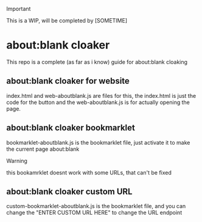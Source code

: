 > [!IMPORTANT]
> This is a WIP, will be completed by [SOMETIME]
# about:blank cloaker
This repo is a complete (as far as i know) guide for about:blank cloaking
## about:blank cloaker for website
index.html and web-aboutblank.js are files for this, the index.html is just the code for the button and the web-aboutblank.js is for actually opening the page.
## about:blank cloaker bookmarklet
bookmarklet-aboutblank.js is the bookmarklet file, just activate it to make the current page about:blank
> [!WARNING]
> this bookamrklet doesnt work with some URLs, that can't be fixed
## about:blank cloaker custom URL
custom-bookmarklet-aboutblank.js is the bookmarklet file, and you can change the "ENTER CUSTOM URL HERE" to change the URL endpoint
